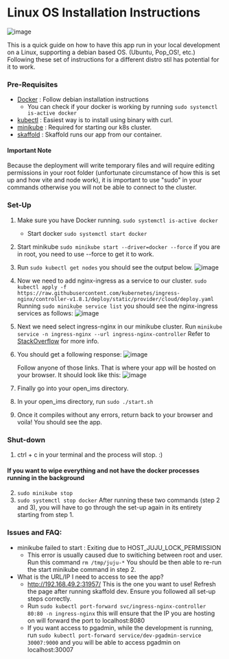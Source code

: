 # Linux OS Installation Instructions
![image](https://github.com/ferncabrera/open_ims/assets/77382000/f7497e73-1534-425f-a8e4-f138bcf3220e)

This is a quick guide on how to have this app run in your local development on a Linux, supporting a debian based OS. (Ubuntu, Pop_OS!, etc.)
Following these set of instructions for a different distro stil has potential for it to work.

### Pre-Requisites
- [Docker](https://docs.docker.com/engine/install/debian/) : Follow debian installation instructions
  - You can check if your docker is working by running `sudo systemctl is-active docker`
- [kubectl](https://kubernetes.io/docs/tasks/tools/install-kubectl-linux/) : Easiest way is to install using binary with curl.
- [minikube](https://minikube.sigs.k8s.io/docs/start/) : Required for starting our k8s cluster.
- [skaffold](https://skaffold.dev/docs/install/) : Skaffold runs our app from our container.

#### Important Note
Because the deployment will write temporary files and will require editing permissions in your root folder (unfortunate circumstance of how this is set up and how vite and node work),
it is important to use "sudo" in your commands otherwise you will not be able to connect to the cluster.
### Set-Up

1. Make sure you have Docker running. `sudo systemctl is-active docker`
   - Start docker `sudo systemctl start docker`
2. Start minikube `sudo minikube start --driver=docker --force` if you are in root, you need to use --force to get it to work.
3. Run `sudo kubectl get nodes` you should see the output below.
   ![image](https://github.com/ferncabrera/open_ims/assets/77382000/7c527d8b-1514-43f5-b363-cb89b351ae85)
4. Now we need to add nginx-ingress as a service to our cluster.
  `sudo kubectl apply -f https://raw.githubusercontent.com/kubernetes/ingress-nginx/controller-v1.8.1/deploy/static/provider/cloud/deploy.yaml`
   Running  `sudo minikube service list` you should see the nginx-ingress services as follows:
   ![image](https://github.com/ferncabrera/open_ims/assets/77382000/9a1af5b8-79f1-4cfc-839f-38c44249af7e)

5. Next we need select ingress-nginx in our minikube cluster. Run `minikube service -n ingress-nginx --url ingress-nginx-controller`
   Refer to [StackOverflow](https://stackoverflow.com/questions/70781384/not-able-access-the-application-running-with-skaffold-and-docker-desktop-on-wsl) for more info.
6. You should get a following response:
   ![image](https://github.com/ferncabrera/open_ims/assets/77382000/d747c70c-fa7c-4faa-807a-78b3ab7b5bb4)
   
   Follow anyone of those links. That is where your app will be hosted on your browser. It should look like this:
   ![image](https://github.com/ferncabrera/open_ims/assets/77382000/f22bce29-54a7-4609-add2-48a0a1b5661a)

8. Finally go into your open_ims directory.
9. In your open_ims directory, run `sudo ./start.sh`
10. Once it compiles without any errors, return back to your browser and voila! You should see the app.

### Shut-down
1. ctrl + c in your terminal and the process will stop. :)
#### If you want to wipe everything and not have the docker processes running in the background
2. `sudo minikube stop`
3. `sudo systemctl stop docker`
After running these two commands (step 2 and 3), you will have to go through the set-up again in its entirety starting from step 1.


### Issues and FAQ:
- minikube failed to start : Exiting due to HOST_JUJU_LOCK_PERMISSION
  - This error is usually caused due to switiching between root and user. Run this command `rm /tmp/juju-*` You should be then able to re-run the start minikube command in step 2.
- What is the URL/IP I need to access to see the app?
  - http://192.168.49.2:31957/ This is the one you want to use! Refresh the page after running skaffold dev. Ensure you followed all set-up steps correctly.
  - Run `sudo kubectl port-forward svc/ingress-nginx-controller 80:80 -n ingress-nginx` this will ensure that the IP you are hosting on will forward the port to localhost:8080
  - If you want access to pgadmin, while the development is running, run `sudo kubectl port-forward service/dev-pgadmin-service 30007:9000` and you will be able to access pgadmin on localhost:30007